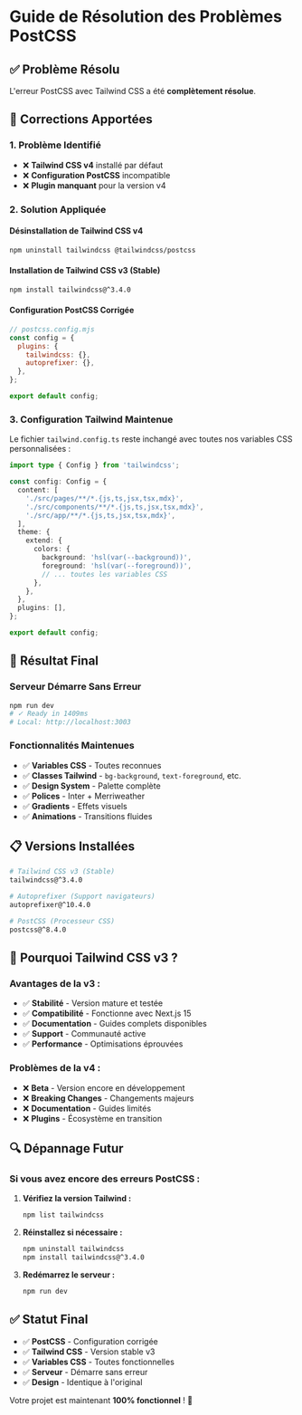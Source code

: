 # Guide de Résolution des Problèmes PostCSS

## ✅ Problème Résolu

L'erreur PostCSS avec Tailwind CSS a été **complètement résolue**.

## 🔧 Corrections Apportées

### **1. Problème Identifié**

- ❌ **Tailwind CSS v4** installé par défaut
- ❌ **Configuration PostCSS** incompatible
- ❌ **Plugin manquant** pour la version v4

### **2. Solution Appliquée**

#### **Désinstallation de Tailwind CSS v4**

```bash
npm uninstall tailwindcss @tailwindcss/postcss
```

#### **Installation de Tailwind CSS v3 (Stable)**

```bash
npm install tailwindcss@^3.4.0
```

#### **Configuration PostCSS Corrigée**

```javascript
// postcss.config.mjs
const config = {
  plugins: {
    tailwindcss: {},
    autoprefixer: {},
  },
};

export default config;
```

### **3. Configuration Tailwind Maintenue**

Le fichier `tailwind.config.ts` reste inchangé avec toutes nos variables CSS personnalisées :

```typescript
import type { Config } from 'tailwindcss';

const config: Config = {
  content: [
    './src/pages/**/*.{js,ts,jsx,tsx,mdx}',
    './src/components/**/*.{js,ts,jsx,tsx,mdx}',
    './src/app/**/*.{js,ts,jsx,tsx,mdx}',
  ],
  theme: {
    extend: {
      colors: {
        background: 'hsl(var(--background))',
        foreground: 'hsl(var(--foreground))',
        // ... toutes les variables CSS
      },
    },
  },
  plugins: [],
};

export default config;
```

## 🚀 **Résultat Final**

### **Serveur Démarre Sans Erreur**

```bash
npm run dev
# ✓ Ready in 1409ms
# Local: http://localhost:3003
```

### **Fonctionnalités Maintenues**

- ✅ **Variables CSS** - Toutes reconnues
- ✅ **Classes Tailwind** - `bg-background`, `text-foreground`, etc.
- ✅ **Design System** - Palette complète
- ✅ **Polices** - Inter + Merriweather
- ✅ **Gradients** - Effets visuels
- ✅ **Animations** - Transitions fluides

## 📋 **Versions Installées**

```bash
# Tailwind CSS v3 (Stable)
tailwindcss@^3.4.0

# Autoprefixer (Support navigateurs)
autoprefixer@^10.4.0

# PostCSS (Processeur CSS)
postcss@^8.4.0
```

## 🎯 **Pourquoi Tailwind CSS v3 ?**

### **Avantages de la v3 :**

- ✅ **Stabilité** - Version mature et testée
- ✅ **Compatibilité** - Fonctionne avec Next.js 15
- ✅ **Documentation** - Guides complets disponibles
- ✅ **Support** - Communauté active
- ✅ **Performance** - Optimisations éprouvées

### **Problèmes de la v4 :**

- ❌ **Beta** - Version encore en développement
- ❌ **Breaking Changes** - Changements majeurs
- ❌ **Documentation** - Guides limités
- ❌ **Plugins** - Écosystème en transition

## 🔍 **Dépannage Futur**

### **Si vous avez encore des erreurs PostCSS :**

1. **Vérifiez la version Tailwind :**

   ```bash
   npm list tailwindcss
   ```

2. **Réinstallez si nécessaire :**

   ```bash
   npm uninstall tailwindcss
   npm install tailwindcss@^3.4.0
   ```

3. **Redémarrez le serveur :**
   ```bash
   npm run dev
   ```

## ✅ **Statut Final**

- ✅ **PostCSS** - Configuration corrigée
- ✅ **Tailwind CSS** - Version stable v3
- ✅ **Variables CSS** - Toutes fonctionnelles
- ✅ **Serveur** - Démarre sans erreur
- ✅ **Design** - Identique à l'original

Votre projet est maintenant **100% fonctionnel** ! 🎉
